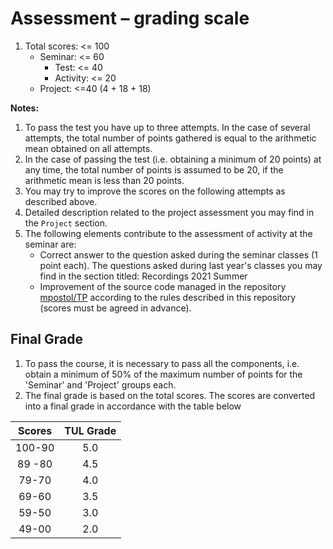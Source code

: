 # Assessment – grading scale

1. Total scores: <= 100
   - Seminar: <= 60
     - Test: <= 40
     - Activity: <= 20
   - Project: <=40 (4 + 18 + 18)

**Notes:**

1. To pass the test you have up to three attempts. In the case of several attempts, the total number of points gathered is equal to the arithmetic mean obtained on all attempts.
1. In the case of passing the test (i.e. obtaining a minimum of 20 points) at any time, the total number of points is assumed to be 20, if the arithmetic mean is less than 20 points.
1. You may try to improve the scores on the following attempts as described above.
1. Detailed description related to the project assessment you may find in the `Project` section.
1. The following elements contribute to the assessment of activity at the seminar are:
   - Correct answer to the question asked during the seminar classes (1 point each). The questions asked during last year's classes you may find in the section titled: Recordings 2021 Summer
   - Improvement of the source code managed in the repository [mpostol/TP](https://github.com/mpostol/TP) according to the rules described in this repository (scores must be agreed in advance).

## Final Grade

1. To pass the course, it is necessary to pass all the components, i.e. obtain a minimum of 50% of the maximum number of points for the 'Seminar' and 'Project' groups each.
1. The final grade is based on the total scores. The scores are converted into a final grade in accordance with the table below

| Scores | TUL Grade |
| :----: | :-------: |
| 100-90 |    5.0    |
| 89 -80 |    4.5    |
| 79-70  |    4.0    |
| 69-60  |    3.5    |
| 59-50  |    3.0    |
| 49-00  |    2.0    |
